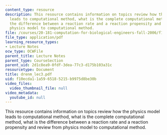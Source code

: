 ```yaml
---
content_type: resource
description: This resource contains information on topics review how the physics model
  leads to computational method, what is the complete computational method, what is
  the difference between a reaction rate and a reaction propensity and review from
  physics model to computational method.
file: /courses/20-181-computation-for-biological-engineers-fall-2006/f10ecda11a5965185215b9975d8be30b_drenm_lec3.pdf
file_type: application/pdf
learning_resource_types:
- Lecture Notes
ocw_type: OCWFile
parent_title: Lecture Notes
parent_type: CourseSection
parent_uid: 2d1c8ea9-0fdf-3dea-77c3-d175b103a31c
resourcetype: Document
title: drenm_lec3.pdf
uid: f10ecda1-1a59-6518-5215-b9975d8be30b
video_files:
  video_thumbnail_file: null
video_metadata:
  youtube_id: null
---
```

This resource contains information on topics review how the physics model leads to computational method, what is the complete computational method, what is the difference between a reaction rate and a reaction propensity and review from physics model to computational method.

